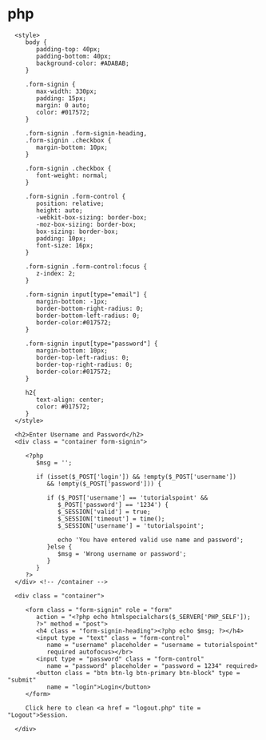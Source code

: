 # php
<?php
   ob_start();
   session_start();
?>

<?
   // error_reporting(E_ALL);
   // ini_set("display_errors", 1);
?>

<html lang = "en">
   
   <head>
      <title>Tutorialspoint.com</title>
      <link href = "css/bootstrap.min.css" rel = "stylesheet">
      
      <style>
         body {
            padding-top: 40px;
            padding-bottom: 40px;
            background-color: #ADABAB;
         }
         
         .form-signin {
            max-width: 330px;
            padding: 15px;
            margin: 0 auto;
            color: #017572;
         }
         
         .form-signin .form-signin-heading,
         .form-signin .checkbox {
            margin-bottom: 10px;
         }
         
         .form-signin .checkbox {
            font-weight: normal;
         }
         
         .form-signin .form-control {
            position: relative;
            height: auto;
            -webkit-box-sizing: border-box;
            -moz-box-sizing: border-box;
            box-sizing: border-box;
            padding: 10px;
            font-size: 16px;
         }
         
         .form-signin .form-control:focus {
            z-index: 2;
         }
         
         .form-signin input[type="email"] {
            margin-bottom: -1px;
            border-bottom-right-radius: 0;
            border-bottom-left-radius: 0;
            border-color:#017572;
         }
         
         .form-signin input[type="password"] {
            margin-bottom: 10px;
            border-top-left-radius: 0;
            border-top-right-radius: 0;
            border-color:#017572;
         }
         
         h2{
            text-align: center;
            color: #017572;
         }
      </style>
      
   </head>
	
   <body>
      
      <h2>Enter Username and Password</h2> 
      <div class = "container form-signin">
         
         <?php
            $msg = '';
            
            if (isset($_POST['login']) && !empty($_POST['username']) 
               && !empty($_POST['password'])) {
				
               if ($_POST['username'] == 'tutorialspoint' && 
                  $_POST['password'] == '1234') {
                  $_SESSION['valid'] = true;
                  $_SESSION['timeout'] = time();
                  $_SESSION['username'] = 'tutorialspoint';
                  
                  echo 'You have entered valid use name and password';
               }else {
                  $msg = 'Wrong username or password';
               }
            }
         ?>
      </div> <!-- /container -->
      
      <div class = "container">
      
         <form class = "form-signin" role = "form" 
            action = "<?php echo htmlspecialchars($_SERVER['PHP_SELF']); 
            ?>" method = "post">
            <h4 class = "form-signin-heading"><?php echo $msg; ?></h4>
            <input type = "text" class = "form-control" 
               name = "username" placeholder = "username = tutorialspoint" 
               required autofocus></br>
            <input type = "password" class = "form-control"
               name = "password" placeholder = "password = 1234" required>
            <button class = "btn btn-lg btn-primary btn-block" type = "submit" 
               name = "login">Login</button>
         </form>
			
         Click here to clean <a href = "logout.php" tite = "Logout">Session.
         
      </div> 
      
   </body>
</html>
